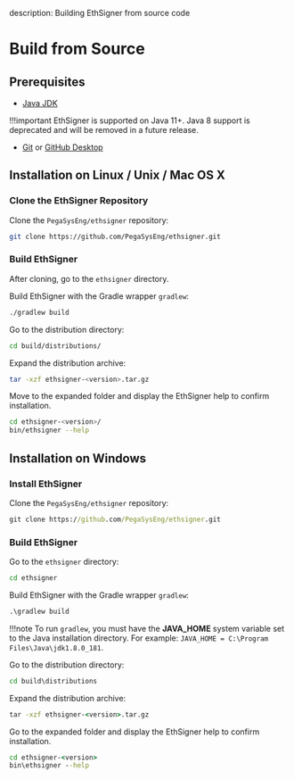description: Building EthSigner from source code
<!--- END of page meta data -->

# Build from Source

## Prerequisites

* [Java JDK](http://www.oracle.com/technetwork/java/javase/downloads/index.html)

!!!important
    EthSigner is supported on Java 11+. Java 8 support is deprecated and will be removed in a future release.

* [Git](https://git-scm.com/downloads) or [GitHub Desktop](https://desktop.github.com/)

## Installation on Linux / Unix / Mac OS X

### Clone the EthSigner Repository

Clone the `PegaSysEng/ethsigner` repository:

```bash
git clone https://github.com/PegaSysEng/ethsigner.git
```

### Build EthSigner

After cloning, go to the `ethsigner` directory.

Build EthSigner with the Gradle wrapper `gradlew`:

```bash
./gradlew build
```

Go to the distribution directory: 
```bash
cd build/distributions/
```

Expand the distribution archive: 
```bash
tar -xzf ethsigner-<version>.tar.gz
```

Move to the expanded folder and display the EthSigner help to confirm installation. 
````bash
cd ethsigner-<version>/
bin/ethsigner --help
````

## Installation on Windows

### Install EthSigner

Clone the `PegaSysEng/ethsigner` repository:

```bat
git clone https://github.com/PegaSysEng/ethsigner.git
```

### Build EthSigner

Go to the `ethsigner` directory:

```bat
cd ethsigner
```

Build EthSigner with the Gradle wrapper `gradlew`:

```bat
.\gradlew build
```

!!!note
    To run `gradlew`, you must have the **JAVA_HOME** system variable set to the Java installation directory.
    For example: `JAVA_HOME = C:\Program Files\Java\jdk1.8.0_181`.

Go to the distribution directory: 
```bat
cd build\distributions
```

Expand the distribution archive: 
```bat
tar -xzf ethsigner-<version>.tar.gz
```

Go to the expanded folder and display the EthSigner help to confirm installation. 
```bat
cd ethsigner-<version>
bin\ethsigner --help
```